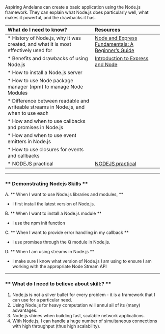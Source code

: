 Aspiring Andelans can create a basic application using the Node.js framework. They can explain what Node.js does particularly well, what makes it powerful, and the drawbacks it has.


| What do I need to know?   |      Resources      |
|:-------------|:------------------|
| * History of Node.js, why it was created, and what it is most effectively used for| [Node and Express Fundamentals: A Beginner’s Guide](https://medium.com/@LindaHaviv/the-beginners-guide-understanding-node-js-express-js-fundamentals-e15493462be1) |
| * Benefits and drawbacks of using Node.js|[Introduction to Express and Node](https://developer.mozilla.org/en-US/docs/Learn/Server-side/Express_Nodejs/Introduction)|
| * How to install a Node.js server|  |
| * How to use Node package manager (npm) to manage Node Modules|  |
| * Difference between readable and writeable streams in Node.js, and when to use each|  |
| * How and when to use callbacks and promises in Node.js|  |
| * How and when to use event emitters in Node.js|  |
| * How to use closures for events and callbacks|  |
| * NODEJS practical | [NODEJS practical](http://bit.ly/an-nodejs) |

----------
### ** Demonstrating Nodejs Skills **
A. **  When I want to use Node.js libraries and modules, **
- I first install the latest version of Node.js.

B. **  When I want to install a Node.js module **
- I use the npm init function


C. **  When I want to provide error handling in my callback **
- I use promises through the Q module in Node.js.


D. **  When I am using streams in Node.js **
- I make sure I know what version of Node.js I am using to ensure I am working with the appropriate Node Stream API

----------

### ** What do I need to believe about skill:? **
1. Node.js is not a silver bullet for every problem - it is a framework that I can use for a particular need.
2. Using Node.js for heavy computation will annul all of its (many) advantages.
3. Node.js shines when building fast, scalable network applications.
4. With Node.js, I can handle a huge number of simultaneous connections with high throughput (thus high scalability).




